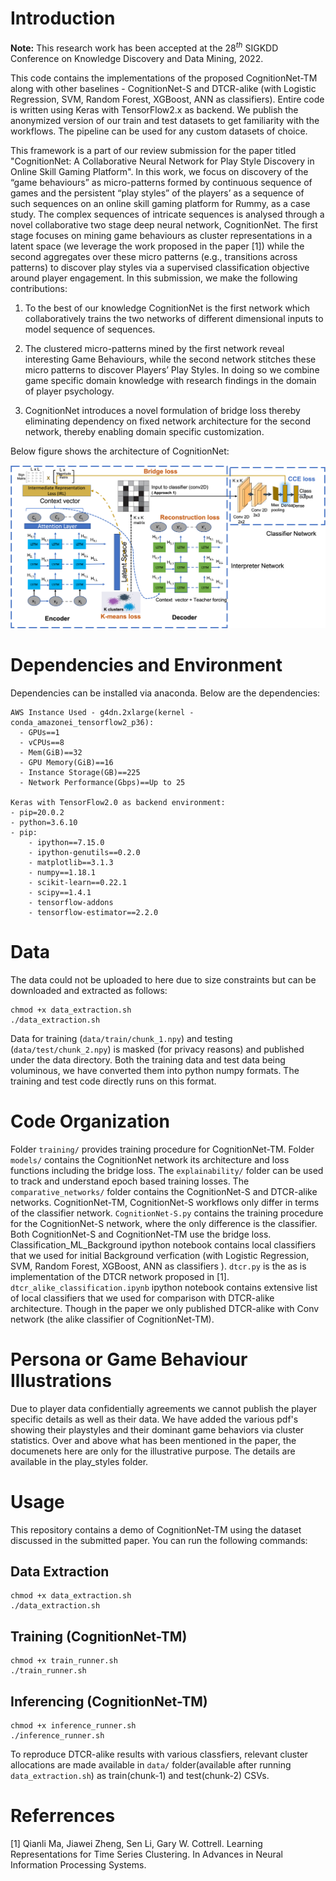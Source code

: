 # Introduction

**Note:** This research work has been accepted at the $28^{th}$ SIGKDD Conference on Knowledge Discovery and Data Mining, 2022.  
  
  
This code contains the implementations of the proposed CognitionNet-TM along with other baselines - CognitionNet-S and DTCR-alike (with Logistic Regression, SVM, Random Forest, XGBoost, ANN as classifiers). Entire code is written using Keras with TensorFlow2.x as backend. We publish the anonymized version of our train and test datasets to get familiarity with the workflows. The pipeline can be used for any custom datasets of choice.

This framework is a part of our review submission for the paper titled "CognitionNet: A Collaborative Neural Network for Play Style Discovery in Online Skill Gaming Platform". In this work, we focus on discovery of the “game behaviours” as micro-patterns formed by continuous sequence of games and the persistent “play styles” of the players’ as a sequence of such sequences on an online skill gaming platform for Rummy, as a case study. The complex sequences of intricate sequences is analysed through a novel collaborative two stage deep neural network, CognitionNet. The first stage focuses on mining game behaviours as cluster representations in a latent space (we leverage the work proposed in the paper [1]) while the second aggregates over these micro patterns (e.g., transitions across patterns) to discover play styles via a supervised classification objective around player engagement. In this submission, we make the following contributions:

1. To the best of our knowledge CognitionNet is the first network which collaboratively trains the two networks of different dimensional inputs to model sequence of sequences.

2. The clustered micro-patterns mined by the first network reveal interesting Game Behaviours, while the second network stitches these micro patterns to discover Players’ Play Styles. In doing so we combine game specific domain knowledge with research findings in the domain of player psychology.

3. CognitionNet introduces a novel formulation of bridge loss thereby eliminating dependency on fixed network architecture for the second network, thereby enabling domain specific customization.

</p>
Below figure shows the architecture of CognitionNet:
</p>
<div>
<img src="images/CognitionNet.png" alt="CognitionNet">
</div>

# Dependencies and Environment

Dependencies can be installed via anaconda. Below are the dependencies:

```
AWS Instance Used - g4dn.2xlarge(kernel - conda_amazonei_tensorflow2_p36):
  - GPUs==1
  - vCPUs==8
  - Mem(GiB)==32
  - GPU Memory(GiB)==16
  - Instance Storage(GB)==225
  - Network Performance(Gbps)==Up to 25

Keras with TensorFlow2.0 as backend environment:
- pip=20.0.2
- python=3.6.10
- pip:
    - ipython==7.15.0
    - ipython-genutils==0.2.0
    - matplotlib==3.1.3
    - numpy==1.18.1
    - scikit-learn==0.22.1
    - scipy==1.4.1
    - tensorflow-addons
    - tensorflow-estimator==2.2.0
```

# Data

The data could not be uploaded to here due to size constraints but can be downloaded and extracted as follows:

```
chmod +x data_extraction.sh
./data_extraction.sh
```

Data for training (`data/train/chunk_1.npy`) and testing (`data/test/chunk_2.npy`) is masked (for privacy reasons) and published under the data directory. Both the training data and test data being voluminous, we have converted them into python numpy formats. The training and test code directly runs on this format.

# Code Organization

Folder `training/` provides training procedure for CognitionNet-TM. Folder `models/` contains the CognitionNet network its architecture and loss functions including the bridge loss. The `explainability/` folder can be used to track and understand epoch based training losses. The `comparative_networks/` folder contains the CognitionNet-S and DTCR-alike networks. CognitionNet-TM, CognitionNet-S workflows only differ in terms of the classifier network. `CognitionNet-S.py` contains the training procedure for the CognitionNet-S network, where the only difference is the classifier. Both CognitionNet-S and CognitionNet-TM use the bridge loss.  
Classification_ML_Background ipython notebook contains local classifiers that we used for initial Background verfication (with Logistic Regression, SVM, Random Forest, XGBoost, ANN as classifiers ).
`dtcr.py` is the as is implementation of the DTCR network proposed in [1]. `dtcr_alike_classification.ipynb` ipython notebook contains extensive list of local classifiers that we used for comparison with DTCR-alike architecture. Though in the paper we only published DTCR-alike with Conv network (the alike classifier of CognitionNet-TM).

# Persona or Game Behaviour Illustrations

Due to player data confidentially agreements we cannot publish the player specific details as well as their data. We have added the various pdf's showing their playstyles and their dominant game behaviors via cluster statistics. Over and above what has been mentioned in the paper, the documenets here are only for the illustrative purpose. The details are available in the play_styles folder.

# Usage

This repository contains a demo of CognitionNet-TM using the dataset discussed in the submitted paper.
You can run the following commands:

## Data Extraction

```
chmod +x data_extraction.sh
./data_extraction.sh
```

## Training (CognitionNet-TM)

```
chmod +x train_runner.sh
./train_runner.sh
```

## Inferencing (CognitionNet-TM)

```
chmod +x inference_runner.sh
./inference_runner.sh
```

To reproduce DTCR-alike results with various classfiers, relevant cluster allocations are made available in `data/` folder(available after running `data_extraction.sh`) as train(chunk-1) and test(chunk-2) CSVs.

# Referrences

[1] Qianli Ma, Jiawei Zheng, Sen Li, Gary W. Cottrell. Learning Representations for Time Series Clustering. In Advances in Neural Information Processing Systems.
